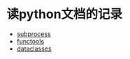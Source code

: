 # 读python文档的记录

+ [subprocess](./subprocess.md)
+ [functools](./functools.md)
+ [dataclasses](./dataclasses.md)
